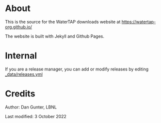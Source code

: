 
# About

This is the source for the WaterTAP downloads website at https://watertap-org.github.io/

The website is built with Jekyll and Github Pages.

# Internal

If you are a release manager, you can add or modify releases by editing [_data/releases.yml](https://github.com/watertap-org/watertap-org.github.io/blob/main/_data/releases.yml)

# Credits

Author: Dan Gunter, LBNL

Last modified: 3 October 2022
